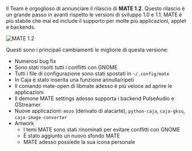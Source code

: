 <!--
.. link:
.. description:
.. tags: News,Releases
.. date: 2012-04-16 03:48:11
.. title: Rilasciato MATE 1.2
.. slug: 2012-04-16-mate-1-2-released
.. author: Stefano Karapetsas
-->

Il Team è orgoglioso di annunciare il rilascio di **MATE 1.2**. Questo rilascio è
un grande passo in avanti rispetto le versioni di sviluppo 1.0 e 1.1. MATE è più stabile che mai ed include il supporto per molte più applicazioni, applet
e backends.

![MATE 1.2](/assets/img/blog/about-mate-1.2.png)

Questi sono i principali cambiamenti le migliorie di questa versione:

  * Numerosi bug fix
  * Sono stati risolti tutti i conflitti con GNOME
  * Tutti i file di configurazione sono stati spostati in `~/.config/mate`
  * In Caja è stato inserita una funzione annulla/ripeti
  * Il comando mate-open di libmate adesso è più veloce ad aprire le applicazioni
  * Il demone MATE settings adesso supporta i backend PulseAudio e GStreamer.
  * Nuove applicazioni: `mozo` (derivato di alacarte), `python-caja`, `caja-gksu`, `caja-image-converter`
  * Artwork
    * I temi MATE sono stati rinominati per evitare conflitti con GNOME
    * È stato aggiunto un nuovo sfondo MATE
    * MATE adesso possiede la sua icona personale

